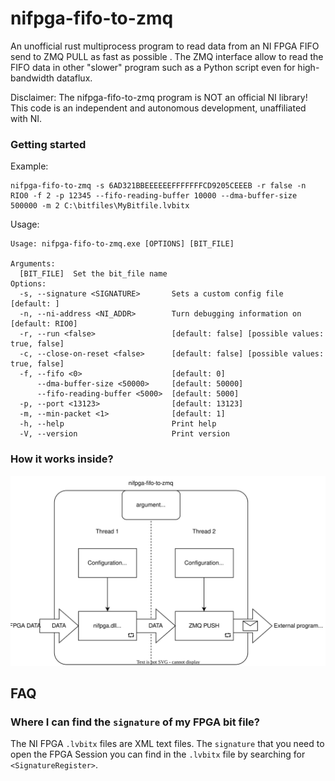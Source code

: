 # nifpga-fifo-to-zmq
An unofficial rust multiprocess program to read data from an NI FPGA FIFO send to ZMQ PULL as fast as possible .
The ZMQ interface allow to read the FIFO data in other "slower" program such as a Python script even for high-bandwidth dataflux.

Disclaimer: The nifpga-fifo-to-zmq program is NOT an official NI library! This code is an independent and autonomous development, unaffiliated with NI.

### Getting started
Example:
```
nifpga-fifo-to-zmq -s 6AD321BBEEEEEEFFFFFFFCD9205CEEEB -r false -n RIO0 -f 2 -p 12345 --fifo-reading-buffer 10000 --dma-buffer-size 500000 -m 2 C:\bitfiles\MyBitfile.lvbitx
```
Usage:

```
Usage: nifpga-fifo-to-zmq.exe [OPTIONS] [BIT_FILE]

Arguments:
  [BIT_FILE]  Set the bit_file name
Options:
  -s, --signature <SIGNATURE>       Sets a custom config file [default: ]
  -n, --ni-address <NI_ADDR>        Turn debugging information on [default: RIO0]
  -r, --run <false>                 [default: false] [possible values: true, false]
  -c, --close-on-reset <false>      [default: false] [possible values: true, false]
  -f, --fifo <0>                    [default: 0]
      --dma-buffer-size <50000>     [default: 50000]
      --fifo-reading-buffer <5000>  [default: 5000]
  -p, --port <13123>                [default: 13123]
  -m, --min-packet <1>              [default: 1]
  -h, --help                        Print help
  -V, --version                     Print version
```
### How it works inside?
![The structure of nifpga-fifo-to-zmq](./doc/img/nifpga-to-zmq.svg)


## FAQ ##

### Where I can find the `signature` of my FPGA bit file? ###

The NI FPGA `.lvbitx` files are XML text files.
The `signature` that you need to open the FPGA Session you can find in the  `.lvbitx` file by searching for `<SignatureRegister>`.
